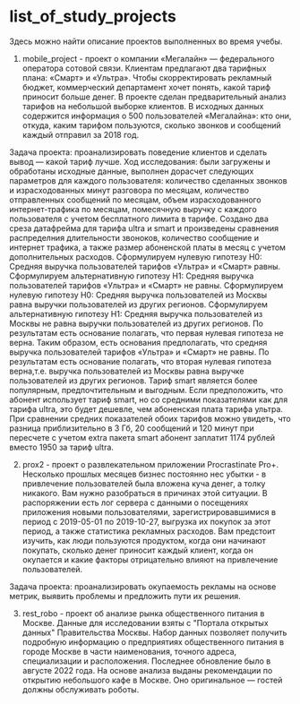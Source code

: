 # list_of_study_projects
Здесь можно найти описание проектов выполненных во время учебы.

1. mobile_project - проект о компании «Мегалайн» — федерального оператора сотовой связи. Клиентам предлагают два тарифных плана: «Смарт» и «Ультра». Чтобы скорректировать рекламный бюджет, коммерческий департамент хочет понять, какой тариф приносит больше денег.
В проекте сделан предварительный анализ тарифов на небольшой выборке клиентов. В исходных данных содержится информация о 500 пользователей «Мегалайна»: кто они, откуда, каким тарифом пользуются, сколько звонков и сообщений каждый отправил за 2018 год.

 Задача проекта: проанализировать поведение клиентов и сделать вывод — какой тариф лучше.
 Ход исследования: были загружены и обработаны исходные данные, выполнен дорасчет следующих параметров для каждого пользователя: количество сделанных звонков и израсходованных минут разговора по месяцам, количество отправленных сообщений по месяцам, объем израсходованного интернет-трафика по месяцам, помесячную выручку с каждого пользователя с учетом бесплатного лимита в тарифе. Создано два среза датафрейма для тарифа ultra и smart и произведены сравнения распределния длительности звоноков, количество сообщение и интернет трафика, а также размер абоненской платы в месяц с учетом дополнительных расходов. 
Сформулируем нулевую гипотезу H0: Cредняя выручка пользователей тарифов «Ультра» и «Смарт» равны.
Сформулируем альтернативную гипотезу H1: Cредняя выручка пользователей тарифов «Ультра» и «Смарт» не равны.
Сформулируем нулевую гипотезу H0: Cредняя выручка пользователей из Москвы равна выручки пользователей из других регионов.
Сформулируем альтернативную гипотезу H1: Cредняя выручка пользователей из Москвы не равна выручки пользователей из других регионов.
По результатам есть основание полагать, что первая нулевая гипотеза не верна. Таким образом, есть основания предполагать, что средняя выручка пользователей тарифов «Ультра» и «Смарт» не равны.
По результатам есть основание полагать, что вторая нулевая гипотеза верна,т.е. выручка пользователей из Москвы равна выручке пользователей из других регионов.
Тариф smart является более популярным, предпочтительным и выгодным. Если предположить, что абонент использует тариф smart, но со средними показателями как для тарифа ultra, это будет дешевле, чем абоненская плата тарифа ультра. При сравнении средних показателей обоих тарифов можно увидеть, что разница приблизительно в 3 Гб, 20 сообщений и 120 минут при пересчете с учетом extra пакета smart абонент заплатит 1174 рублей вместо 1950 за тариф ultra.
 

2. prox2 - проект о развлекательном приложении Procrastinate Pro+. Несколько прошлых месяцев бизнес постоянно нес убытки - в привлечение пользователей была вложена куча денег, а толку никакого. Вам нужно разобраться в причинах этой ситуации.
В распоряжении есть лог сервера с данными о посещениях приложения новыми пользователями, зарегистрировавшимися в период с 2019-05-01 по 2019-10-27, выгрузка их покупок за этот период, а также статистика рекламных расходов. Вам предстоит изучить, как люди пользуются продуктом, когда они начинают покупать, сколько денег приносит каждый клиент, когда он окупается и какие факторы отрицательно влияют на привлечение пользователей.

 Задача проекта: проанализировать окупаемость рекламы на основе метрик, выявить проблемы и предложить пути их решения.

3. rest_robo - проект об анализе рынка общественного питания в Москве. Данные для исследовании взяты с "Портала открытых данных" Правительства Москвы. Набор данных позволяет получить подробную информацию о предприятиях общественного питания в городе Москве в части наименования, точного адреса, специализации и расположения. Последнее обновление было в августе 2022 года. На основе анализа выданы рекомендации по открытию небольшого кафе в Москве. Оно оригинальное — гостей должны обслуживать роботы. 
